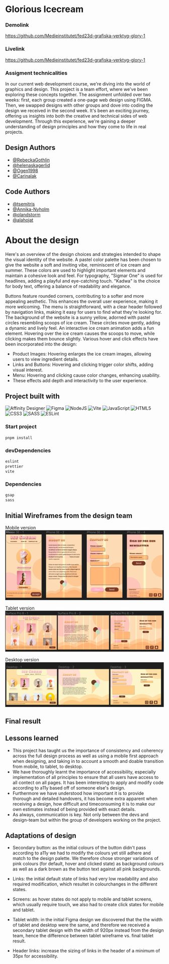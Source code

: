 # Glorious Icecream

### Demolink

https://github.com/Medieinstitutet/fed23d-grafiska-verktyg-glory-1

### Livelink

https://github.com/Medieinstitutet/fed23d-grafiska-verktyg-glory-1

### Assigment technicalities
In our current web development course, we're diving into the world of graphics and design. This project is a team effort, where we've been exploring these concepts together. The assignment unfolded over two weeks: first, each group created a one-page web design using FIGMA. Then, we swapped designs with other groups and dove into coding the design we received in the second week. It's been an exciting journey, offering us insights into both the creative and technical sides of web development. Through this experience, we're gaining a deeper understanding of design principles and how they come to life in real projects.

## Design Authors
- [@RebeckaGothlin](https://github.com/RebeckaGothlin)
- [@helenaskagerlid](https://github.com/helenaskagerlid)
- [@Ogen1998](https://github.com/Ogen1998)
- [@Carinalak](https://github.com/Carinalak)

## Code Authors
- [@tsemitris](https://github.com/tsemitris)
- [@Annika-Nyholm](https://github.com/Annika-Nyholm)
- [@olandstorm](https://github.com/olandstorm)
- [@alahojat](https://www.github.com/alahojat)

# About the design

Here's an overview of the design choices and strategies intended to shape the visual identity of the website. A pastel color palette has been chosen to give the website a soft and inviting vibe, reminiscent of ice cream and summer. These colors are used to highlight important elements and maintain a cohesive look and feel. For typography, "Sigmar One" is used for headlines, adding a playful and eye-catching touch. "Kadwa" is the choice for body text, offering a balance of readability and elegance.

Buttons feature rounded corners, contributing to a softer and more appealing aesthetic. This enhances the overall user experience, making it more welcoming. The menu is straightforward, with a clear header followed by navigation links, making it easy for users to find what they're looking for. The background of the website is a sunny yellow, adorned with pastel circles resembling scoops of ice cream. These circles move gently, adding a dynamic and lively feel. An interactive ice cream animation adds a fun element. Hovering over the ice cream causes the scoops to move, while clicking makes them bounce slightly. Various hover and click effects have been incorporated into the design:
- Product Images: Hovering enlarges the ice cream images, allowing users to view ingredient details.
- Links and Buttons: Hovering and clicking trigger color shifts, adding visual interest.
- Menu: Hovering and clicking cause color changes, enhancing usability.
- These effects add depth and interactivity to the user experience.

## Project built with
![Affinity Designer](https://img.shields.io/badge/affinity%20desginer-%231B72BE.svg?style=for-the-badge&logo=affinity-designer&logoColor=white)
![Figma](https://img.shields.io/badge/figma-%23F24E1E.svg?style=for-the-badge&logo=figma&logoColor=white)
![NodeJS](https://img.shields.io/badge/node.js-6DA55F?style=for-the-badge&logo=node.js&logoColor=white)
![Vite](https://img.shields.io/badge/vite-%23646CFF.svg?style=for-the-badge&logo=vite&logoColor=white)
![JavaScript](https://img.shields.io/badge/javascript-%23323330.svg?style=for-the-badge&logo=javascript&logoColor=%23F7DF1E)
![HTML5](https://img.shields.io/badge/html5-%23E34F26.svg?style=for-the-badge&logo=html5&logoColor=white)
![CSS3](https://img.shields.io/badge/css3-%231572B6.svg?style=for-the-badge&logo=css3&logoColor=white)
![SASS](https://img.shields.io/badge/SASS-hotpink.svg?style=for-the-badge&logo=SASS&logoColor=white)
![ESLint](https://img.shields.io/badge/ESLint-4B3263?style=for-the-badge&logo=eslint&logoColor=white)

### Start project
```
pnpm install
```

### devDependencies
```
eslint
prettier
vite
```

### Dependencies
```
gsap
sass
```

## Initial Wireframes from the design team
Mobile version
![Mobile version](assets/mobile.png)

Tablet version
![Tablet version](assets/tablet.png)


Desktop version
![Desktop version](assets/desktop.png)


## Final result

## Lessons learned
- This project has taught us the importance of consistency and coherency across the full design process as well as using a mobile first approach when designing, and taking in to account a smooth and doable transition from mobile, to tablet, to desktop.
- We have thoroughly learnt the importance of accessibility, especially implementation of all principles to ensure that all users have access to all contect on all pages. It has been interesting to apply and modify code according to a11y based off of someone else's design.  
- Furthermore we have understood how important it is to provide thorough and detailed handovers, it has become extra apparent when receiving a design, how difficult and timeconsuming it is to make our own estimates instead of being provided with exact details.
- As always, communication is key. Not only between the devs and design-team but within the group of developers working on the project. 

## Adaptations of design

- Secondary button: as the initial colours of the button didn't pass according to a11y we had to modify the colours yet still adhere and match to the design palette. We therefore chose stronger variations of pink colours (for default, hover and clicked state) as background colours as well as a dark brown as the button text against all pink backgrounds. 

- Links: the initial default state of links had very low readability and also required modification, which resultet in colourchanges in the different states. 

- Screens: as hover states do not apply to mobile and tablet screens, which usually require touch, we also had to create click states for mobile and tablet.

- Tablet width: in the initial Figma design we discovered that the the width of tablet and desktop were the same, and therefore we received a secondary tablet design with the width of 920px instead from the design team, hence the difference between tablet wireframe vs. final tablet result.

- Header links: increase the sizing of links in the header of a minimum of 35px for accessibility.




